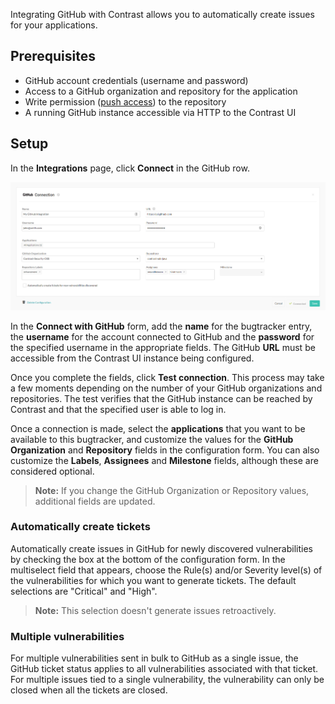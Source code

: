 <!--
title: "GitHub Integration"
description: "Integrate GitHub with Contrast"
tags: "Admin organization settings integrations bugtracker github"
-->


Integrating GitHub with Contrast allows you to automatically create issues for your applications.
<!-- What would (or should) someone use this instead of another integration option? -->

## Prerequisites

* GitHub account credentials (username and password)
* Access to a GitHub organization and repository for the application
* Write permission ([push access](https://help.github.com/articles/repository-permission-levels-for-an-organization/)) to the repository <!-- (only required to set labels, milestones and assignees) --> <!-- What does this mean? -->
* A running GitHub instance accessible via HTTP to the Contrast UI

## Setup

In the **Integrations** page, click **Connect** in the GitHub row. 

<a href="assets/images/GitHub-integration-set-up.png" rel="lightbox" title="GitHub Integration"><img class="thumbnail" src="assets/images/GitHub-integration-set-up.png"/></a>

In the **Connect with GitHub** form, add the **name** for the bugtracker entry, the **username** for the account connected to GitHub and the **password** for the specified username in the appropriate fields. The GitHub **URL** must be accessible from the Contrast UI instance being configured. 

Once you complete the fields, click **Test connection**. This process may take a few moments depending on the number of your GitHub organizations and repositories. The test verifies that the GitHub instance can be reached by Contrast and that the specified user is able to log in.

Once a connection is made, select the **applications** that you want to be available to this bugtracker, and customize the values for the **GitHub Organization** and **Repository** fields in the configuration form. You can also customize the **Labels**, **Assignees** and **Milestone** fields, although these are considered optional. 

> **Note:** If you change the GitHub Organization or Repository values, additional fields are updated. 

<!-- Which fields are "additional"? How are they updated?  -->

### Automatically create tickets 

Automatically create issues in GitHub for newly discovered vulnerabilities by checking the box at the bottom of the configuration form. In the multiselect field that appears, choose the Rule(s) and/or Severity level(s) of the vulnerabilities for which you want to generate tickets. The default selections are "Critical" and "High".

> **Note:** This selection doesn't generate issues retroactively.


### Multiple vulnerabilities

For multiple vulnerabilities sent in bulk to GitHub as a single issue, the GitHub ticket status applies to all vulnerabilities associated with that ticket. For multiple issues tied to a single vulnerability, the vulnerability can only be closed when all the tickets are closed.


